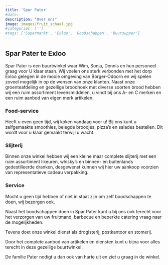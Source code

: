 ```yaml
---
title: 'Spar Pater'
#date: 
description: "Over ons"
image: images/fruit_schaal.jpg
#categories: ['']
#tags: ['Supermarkt', 'Exloo', 'Boodschappen', 'Buursupper']
---
```


## Spar Pater te Exloo

Spar Pater is een buurtwinkel waar Wim, Sonja, Dennis en hun personeel graag voor U klaar staan. Wij voelen ons sterk verbonden met het dorp Exloo gelegen in de mooie omgeving van Borger-Odoorn en wij spelen zoveel mogelijk in op de wensen van onze klanten. Naast onze groenteafdeling en gezellige broodhoek met diverse soorten brood hebben wij een ruim assortiment levensmiddelen, u vindt bij ons A- en C merken en een ruim aanbod van eigen merk artikelen.

### Food-service

Heeft u even geen tijd, wij koken vandaag voor u! Bij ons kunt u zelfgemaakte smoothies, belegde broodjes, pizza’s en salades bestellen. Dit wordt voor u klaar gemaakt terwijl u wacht.

### Slijterij

Binnen onze winkel hebben wij een kleine maar complete slijterij met een ruim assortiment likeuren, whisky’s en binnen- en buitenlands gedestilleerde dranken, desgewenst kunnen wij hier uw aankoop voorzien van representatieve cadeau verpakking.

### Service

Mocht u geen tijd hebben of niet in staat zijn om zelf boodschappen te doen, wij bezorgen ook.

Naast het boodschappen doen in Spar Pater kunt u bij ons ook terecht voor het verzorgen van uw fruitmand, barbecue en beperkte catering vraag naar de mogelijkheden.

Tevens doet onze winkel dienst als drogisterij, postkantoor en stomerij.

Door het complete aanbod van artikelen en diensten kunt u bijna voor alles terecht in deze gezellige buurtwinkel.

De familie Pater nodigt u dan ook van harte uit en ziet u graag in de winkel.
